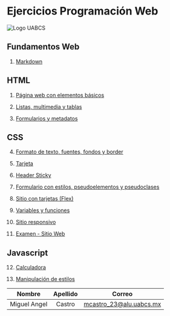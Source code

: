 # Ejercicios Programación Web 


![Logo UABCS](https://universidadesdemexico.mx/logos/original/logo-universidad-autonoma-de-baja-california-sur.webp)


## Fundamentos Web

1. [Markdown](https://markdownlivepreview.com/)

## HTML

1. [Página web con elementos básicos](/01_elementos_basicos/index.html)

2. [Listas, multimedia y tablas](/02_listas_multimedia_tablas/index.html)

3. [Formularios y metadatos](/03_formularios_metadatos/index.html)

## CSS

4. [Formato de texto, fuentes, fondos y border](/04_formato_texto_fuentes_fondos_borde/index.html)

5. [Tarjeta](/05_tarjeta/index.html)

6. [Header Sticky](/06_header_sticky/index.html)

7. [Formulario con estilos, pseudoelementos y pseudoclases](/07_formulario_con_estilos/index.html)

8. [Sitio con tarjetas (Flex)](/08_sitio_tarjetas/public/index.html)

9. [Variables y funciones](/08_sitio_tarjetas/public/index.html)

10. [Sitio responsivo](/08_sitio_tarjetas/public/index.html)

11. [Examen - Sitio Web](/08_sitio_tarjetas/public/index.html)

## Javascript

12. [Calculadora](/09_calculadora/index.html)

13. [Manipulación de estilos](/10_manipulacion_estilos/index.html)

|    Nombre     |    Apellido   |          Correo         |
|:-------------:|:-------------:|:-----------------------:|
| Miguel Angel  |     Castro    | mcastro_23@alu.uabcs.mx |


